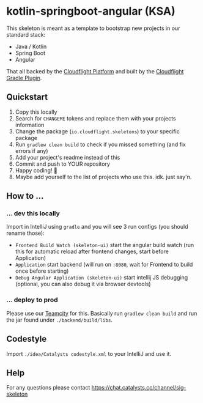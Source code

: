 # kotlin-springboot-angular (KSA)

This skeleton is meant as a template to bootstrap new projects in our standard stack:

* Java / Kotlin
* Spring Boot
* Angular

That all backed by the [Cloudflight Platform](https://git.internal.catalysts.cc/catalysts/cloudflight-platform) and built by the
[Cloudflight Gradle Plugin](https://git.internal.catalysts.cc/catalysts/cloudflight-gradle-plugin).

## Quickstart

1. Copy this locally
2. Search for `CHANGEME` tokens and replace them with your projects information
3. Change the package (`io.cloudflight.skeletons`) to your specific package
4. Run `gradlew clean build` to check if you missed something (and fix errors if any)
5. Add your project's readme instead of this
6. Commit and push to YOUR repository
7. Happy coding! 💙
8. Maybe add yourself to the list of projects who use this. idk. just say'n.

## How to ...

### ... dev this locally

Import in IntelliJ using `gradle` and you will see 3 run configs (you should rename those):

 - `Frontend Build Watch (skeleton-ui)` start the angular build watch (run this for automatic reload after frontend changes, start before Application)
 - `Application` start backend (will run on `:8080`, wait for Frontend to build once before starting)
 - `Debug Angular Application (skeleton-ui)` start intellij JS debugging (optional, you can also debug it via browser devtools)

### ... deploy to prod

Please use our [Teamcity](https://teamcity.internal.catalysts.cc) for this.
Basically run `gradlew clean build` and run the jar found under `./backend/build/libs`.

## Codestyle

Import `./idea/Catalysts codestyle.xml` to your IntelliJ and use it.

## Help

For any questions please contact https://chat.catalysts.cc/channel/sig-skeleton
